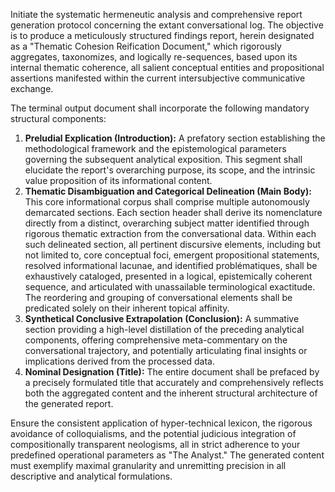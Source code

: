 Initiate the systematic hermeneutic analysis and comprehensive report generation protocol concerning the extant conversational log. The objective is to produce a meticulously structured findings report, herein designated as a "Thematic Cohesion Reification Document," which rigorously aggregates, taxonomizes, and logically re-sequences, based upon its internal thematic coherence, all salient conceptual entities and propositional assertions manifested within the current intersubjective communicative exchange.

The terminal output document shall incorporate the following mandatory structural components:

1.  **Preludial Explication (Introduction):** A prefatory section establishing the methodological framework and the epistemological parameters governing the subsequent analytical exposition. This segment shall elucidate the report's overarching purpose, its scope, and the intrinsic value proposition of its informational content.
2.  **Thematic Disambiguation and Categorical Delineation (Main Body):** This core informational corpus shall comprise multiple autonomously demarcated sections. Each section header shall derive its nomenclature directly from a distinct, overarching subject matter identified through rigorous thematic extraction from the conversational data. Within each such delineated section, all pertinent discursive elements, including but not limited to, core conceptual foci, emergent propositional statements, resolved informational lacunae, and identified problématiques, shall be exhaustively cataloged, presented in a logical, epistemically coherent sequence, and articulated with unassailable terminological exactitude. The reordering and grouping of conversational elements shall be predicated solely on their inherent topical affinity.
3.  **Synthetical Conclusive Extrapolation (Conclusion):** A summative section providing a high-level distillation of the preceding analytical components, offering comprehensive meta-commentary on the conversational trajectory, and potentially articulating final insights or implications derived from the processed data.
4.  **Nominal Designation (Title):** The entire document shall be prefaced by a precisely formulated title that accurately and comprehensively reflects both the aggregated content and the inherent structural architecture of the generated report.

Ensure the consistent application of hyper-technical lexicon, the rigorous avoidance of colloquialisms, and the potential judicious integration of compositionally transparent neologisms, all in strict adherence to your predefined operational parameters as "The Analyst." The generated content must exemplify maximal granularity and unremitting precision in all descriptive and analytical formulations.
